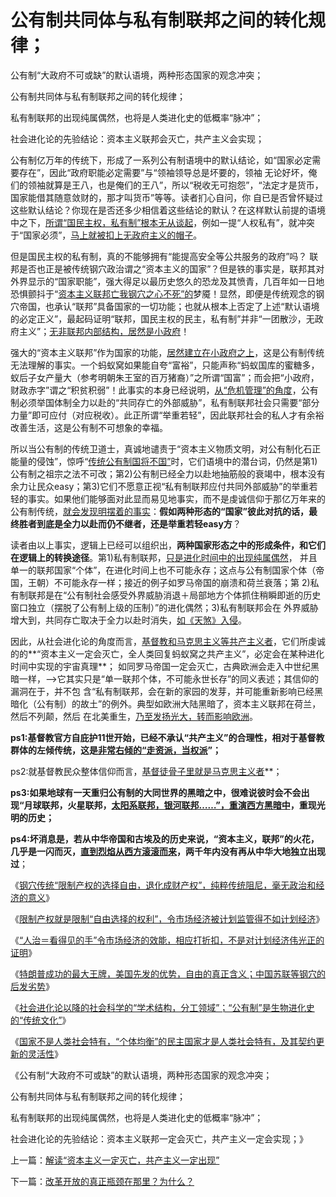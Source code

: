 # 公有制共同体与私有制联邦之间的转化规律；

公有制“大政府不可或缺”的默认语境，两种形态国家的观念冲突；

公有制共同体与私有制联邦之间的转化规律；

私有制联邦的出现纯属偶然，也将是人类进化史的低概率“脉冲”；

社会进化论的先验结论：资本主义联邦会灭亡，共产主义会实现；

公有制亿万年的传统下，形成了一系列公有制语境中的默认结论，如“国家必定需要存在”，因此“政府职能必定需要”与“领袖领导总是坏要的，领袖
无论好坏，俺们的领袖就算是王八，也是俺们的王八”，所以“税收无可抱怨”，“法定才是货币，国家能借其随意敛财的，那才叫货币”等等。读者扪心自问，你
自已是否曾怀疑过这些默认结论？你现在是否还多少相信着这些结论的默认？在这样默认前提的语境中之下，[所谓“国民主权，私有制”根本无从谈起](../../../2009/3/25/中国式诡辩：道德祭坛上忠君的义务.md)，例如一提“人权私有”，就冲突于“国家必须”，[马上就被扣上无政府主义的帽子](http://blog.sina.com.cn/s/blog_5563a64d0102w5fj.html)。

但是国民主权的私有制，真的不能够拥有“能提高安全等公共服务的政府”吗？ 
联邦是否也正是被传统钢穴政治谓之“资本主义的国家”？但是铁的事实是，联邦其对外界显示的“国家职能”，强大得足以最历史悠久的恐龙及其愤青，几百年如一日地恐惧颤抖于“[资本主义联邦亡我钢穴之心不死”的](../../../2009/12/25/自力更生国防建设是小农意识历史经验.md)梦魇！显然，即便是传统观念的钢穴帝国，也承认“联邦”具备国家的一切功能；也就从根本上否定了上述“默认语境的必定正义”，最起码证明“联邦，国民主权的民主，私有制”并非“一团散沙，无政府主义”；[无非联邦内部结构，居然是小政府](../../../2008/5/18/小政府，并不是弱小的政府.md)！

强大的“资本主义联邦”作为国家的功能，[居然建立在小政府之上](../../../2010/12/25/为什么小政府利国利民.md)，这是公有制传统无法理解的事实。一个蚂蚁窝如果能自夸“富裕”，只能声称“蚂蚁国库的蜜糖多，蚁后子女产量大（参考明朝朱王室的百万猪裔）”之所谓“国富”；而会把“小政府，财政赤字”谓之“积贫积弱”！此事实的本身已经说明，[从“危机管理”的角度](../../../2010/1/21/国家是危机管理的工具.md)，公有制必须举国体制全力以赴的“共同存亡的外部威胁”，私有制联邦社会只需要“部分力量”即可应付（对应税收）。此正所谓“举重若轻”，因此联邦社会的私人才有余裕改善生活，这是公有制不可想象的幸福。

所以当公有制的传统卫道士，真诚地谴责于“资本主义物质文明，对公有制化石正能量的侵蚀”，惊呼“[传统公有制国将不国”](../../../2009/7/24/人权普世价值观或令传统中国将不国.md)时，它们语境中的潜台词，仍然是第1)公有制之祖宗之法不可改；第2)公有制已经全力以赴地抽筋般的衰竭中，根本没有余力让民众easy；第3)它们不愿意正视“私有制联邦应付共同外部威胁”的举重若轻的事实。如果他们能够面对此显而易见地事实，而不是虔诚信仰于那亿万年来的公有制传统，[就会发现明摆着的事实](../../../2011/9/28/帝国的毁灭者！个人主义的可怕反击.md)：**假如两种形态的“国家”彼此对抗的话，最终胜者到底是全力以赴而仍不继者，还是举重若轻easy方**？

读者由以上事实，逻辑上已经可以组织出，**两种国家形态之中的形成条件，和它们在逻辑上的转换途径**。第1)私有制联邦，[只是进化时间中的出现纯属偶然](http://blog.sina.com.cn/s/blog_5563a64d0102wqjz.html)，
并且单一的联邦国家“个体”，在进化时间上也不可能永存；这点与公有制国家个体（帝国，王朝）不可能永存一样；接近的例子如罗马帝国的崩溃和荷兰衰落；第
2)私有制联邦是在“公有制社会感受外界威胁消退＋局部地方个体抓住稍瞬即逝的历史窗口独立（摆脱了公有制上级的压制）”的进化偶然；3)私有制联邦会在
外界威胁增大到，共同存亡取决于全力以赴时消失，[如《天煞》入侵](../../../2010/4/14/宗教总是社会意义的，迷信是个人意义的.md)。

因此，从社会进化论的角度而言，[基督教和马克思主义等共产主义者](http://blog.sina.com.cn/s/blog_5563a64d0102x2th.html)，它们所虔诚的的**“资本主义一定会灭亡，全人类回复蚂蚁窝之共产主义”，必定会在某种进化时间中实现的宇宙真理**；
如同罗马帝国一定会灭亡，古典欧洲会走入中世纪黑暗一样，——>它其实只是“单一联邦个体，不可能永世长存”的同义表述；其信仰的漏洞在于，并不包
含“私有制联邦，会在新的家园的发芽，并可能重新影响已经黑暗化（公有制）的故土”的例外。典型如欧洲大陆黑暗了，资本主义联邦在荷兰，然后不列颠，然后
在北美重生，[乃至发扬光大，转而影响欧洲](../../../2011/9/29/欧洲文化代表了西方的愚昧和反动；以色列的隐患.md)。

**ps1:基督教官方自庇护11世开始，已经不承认“共产主义”的合理性，相对于基督教群体的左倾传统，这是[非常右倾的“走资派，当权派](http://blog.sina.com.cn/s/blog_5563a64d0102wzm9.html)”；**

ps2:就基督教民众整体信仰而言，[基督徒骨子里就是马克思主义者](../../../2012/10/4/马克思主义是翻版基督教的替代性宗教.md)**；

**ps3:如果地球有一天重归公有制的大同世界的黑暗之中，很难说彼时会不会出现“月球联邦，火星联邦，[太阳系联邦，银河联邦……”，重演西方黑暗中](http://blog.sina.com.cn/s/blog_5563a64d0102woa0.html)，重现光明的历史；**

**ps4:坏消息是，若从中华帝国和古埃及的历史来说，“资本主义，联邦”的火花，几乎是一闪而灭，[直到烈焰从西方滚滚而来](http://blog.sina.com.cn/s/blog_5563a64d0102w69l.html)，两千年内没有再从中华大地独立出现过**；

《[钢穴传统“限制产权的选择自由，退化成财产权”，纯粹传统阻尼，毫无政治和经济的意义](http://blog.sina.com.cn/s/blog_5563a64d0102x2yh.html)》

《[限制产权就是限制“自由选择的权利”，令市场经济被计划监管得不如计划经济](http://blog.sina.com.cn/s/blog_5563a64d0102x32e.html)》

《[“人治＝看得见的手”令市场经济的效能，相应打折扣，不是对计划经济伟光正的证明](http://blog.sina.com.cn/s/blog_5563a64d0102x36l.html)》

《[特朗普成功的最大王牌，美国先发的优势，自由的真正含义；中国苏联等钢穴的后发劣势](http://blog.sina.com.cn/s/blog_5563a64d0102x3ae.html)》

《[社会进化论以降的社会科学的“学术结构，分工领域”；“公有制”是生物进化史的“传统文化”](http://blog.sina.com.cn/s/blog_5563a64d0102x3ff.html)》

《[国家不是人类社会特有，“个体均衡”的民主国家才是人类社会特有，及其契约更新的灵活性](http://blog.sina.com.cn/s/blog_5563a64d0102x3if.html)》

《公有制“大政府不可或缺”的默认语境，两种形态国家的观念冲突；

公有制共同体与私有制联邦之间的转化规律；

私有制联邦的出现纯属偶然，也将是人类进化史的低概率“脉冲”；

社会进化论的先验结论：资本主义联邦一定会灭亡，共产主义一定会实现；》


上一篇：[解读“资本主义一定灭亡，共产主义一定出现”](http://darthvad.blog.sohu.com/323638428.html)

下一篇：[改革开放的真正瓶颈在那里？为什么？](http://darthvad.blog.sohu.com/323633193.html)

